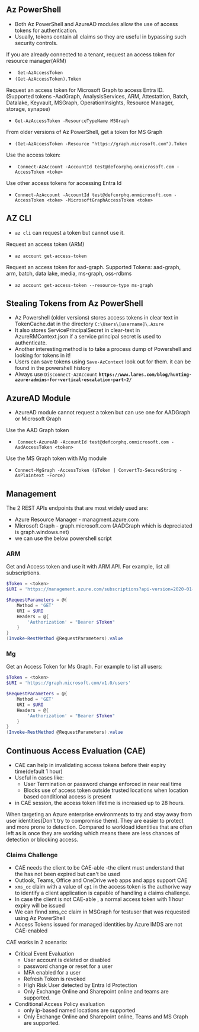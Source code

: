 ## Az PowerShell
- Both Az PowerShell and AzureAD modules allow the use of access tokens for authentication. 
- Usually, tokens contain all claims so they are useful in bypassing such security controls. 

If you are already connected to a tenant, request an access token for resource manager(ARM)
- ` Get-AzAccessToken`
- ` (Get-AzAccessToken).Token `

Request an access token for Microsoft Graph to access Entra ID. (Supported tokens -AadGraph, AnalysisServices, ARM, Attestattion, Batch, Datalake, Keyvault, MSGraph, OperationInsights, Resource Manager, storage, synapse)
- ` Get-AzAccessToken -ResourceTypeName MSGraph `

From older versions of Az PowerShell, get a token for MS Graph
- ` (Get-AzAccessToken -Resource "https://graph.microsoft.com").Token `

Use the access token: 
- ` Connect-AzAccount -AccountId test@defcorphq.onmicrosoft.com -AccessToken <toke>`

Use other access tokens for accessing Entra Id
- `Connect-AzAccount -AccountId test@defcorphq.onmicrosoft.com -AccessToken <toke> -MicrosoftGraphAccessToken <toke> `

## AZ CLI
- `az cli` can request a token but cannot use it.

Request an access token (ARM)
- ` az account get-access-token `

Request an access token for aad-graph. Supported Tokens: aad-graph, arm, batch, data lake, media, ms-graph, oss-rdbms
- ` az account get-access-token --resource-type ms-graph `

## Stealing Tokens from Az PowerShell
- Az Powershell (older versions) stores access tokens in clear text in TokenCache.dat in the directory `C:\Users\[username]\.Azure`
- It also stores ServicePrincipalSecret in clear-text in AzureRMContext.json if a service principal secret is used to authenticate.
- Another interesting method is to take a process dump of Powershell and looking for tokens in it!
- Users can save tokens using `Save-AzContext` look out for them. it can be found in the powershell history
- Always use `Disconnect-AzAccount`
**`https://www.lares.com/blog/hunting-azure-admins-for-vertical-escalation-part-2/`**


## AzureAD Module
- AzureAD module cannot request a token but can use one for AADGraph or Microsoft Graph

Use the AAD Graph token
- ` Connect-AzureAD -AccountId test@defcorphq.onmicrosoft.com -AadAccessToken <token>`

Use the MS Graph token with Mg module
- ` Connect-MgGraph -AccessToken ($Token | ConvertTo-SecureString -AsPlaintext -Force) `

## Management
The 2 REST APIs endpoints that are most widely used are:
- Azure Resource Manager - managment.azure.com
- Microsoft Graph - graph.microsoft.com (AADGraph which is depreciated is graph.windows.net)
- we can use the below powershell script 

### ARM 
Get and Access token and use it with ARM API. For example, list all subscriptions.
```powershell
$Token = <token>
$URI = 'https://management.azure.com/subscriptions?api-version=2020-01-01'

$RequestParameters = @{
	Method = 'GET'
	URI = $URI
	Headers = @{
		'Authorization' = "Bearer $Token"
	}
}
(Invoke-RestMethod @RequestParameters).value
```

### Mg
Get an Access Token for Ms Graph. For example to list all users:
```powershell
$Token = <token>
$URI = 'https://graph.microsoft.com/v1.0/users'

$RequestParameters = @{
	Method = 'GET'
	URI = $URI
	Headers = @{
		'Authorization' = "Bearer $Token"
	}
}
(Invoke-RestMethod @RequestParameters).value
```

## Continuous Access Evaluation (CAE)
- CAE can help in invalidating access tokens before their expiry time(default 1 hour)
- Useful in cases like:
	- User Termination or password change enforced in near real time
	- Blocks use of access token outside trusted  locations when location based conditional access is present
- in CAE session, the access token lifetime is increased up to 28 hours.

When targeting an Azure enterprise environments to try and stay away from user identities(Don't try to compromise them). They are easier to protect and more prone to detection. Compared to workload identities that are often left as is once they are working which means there are less chances of detection or blocking access. 
### Claims Challenge
- CAE needs the client to be CAE-able -the client must understand that the has not been expired but can't be used 
- Outlook, Teams, Office and OneDrive web apps and apps support CAE
- `xms_cc` claim with a value of `cp1` in the access token is the authorive way to identify a client application is capable of handling a claims challenge.
- In case the client is not CAE-able , a normal access token with 1 hour expiry will be issued 
- We can finnd xms_cc claim in MSGraph for testuser that was requested using Az PowerShell
- Access Tokens issued for managed identities by Azure IMDS are not CAE-enabled

CAE works in 2 scenario:
- Critical Event Evaluation 
	- User account is deleted or disabled 
	- password change or reset for a user 
	- MFA enabled  for a user 
	- Refresh Token is revoked 
	- High Risk User detected by Entra Id Protection
	- Only Exchange Online and Sharepoint online and teams are supported. 
- Conditional Access Policy evaluation 
	- only ip-based named locations are supported
	- Only Exchange Online and Sharepoint online, Teams and MS Graph are supported. 
